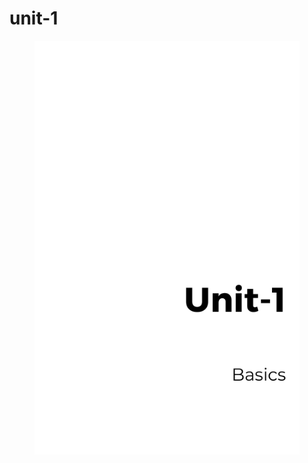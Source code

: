 # unit-1

<figure><img src=".gitbook/assets/Gray Minimal Business Ebook Cover.png" alt=""><figcaption></figcaption></figure>
